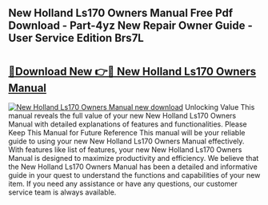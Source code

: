 ## New Holland Ls170 Owners Manual Free Pdf Download - Part-4yz New Repair Owner Guide - User Service Edition Brs7L

# <h2><a href="http://bc89590.oget.top/?id=New+Holland+Ls170+Owners+Manual">🔗Download New 👉🔴 New Holland Ls170 Owners Manual</a></h2>

[![New Holland Ls170 Owners Manual new download](https://i.imgur.com/5g1atiW.png)](http://bc89590.oget.top/?id=New+Holland+Ls170+Owners+Manual)
Unlocking Value This manual reveals the full value of your new New Holland Ls170 Owners Manual with detailed explanations of features and functionalities. Please Keep This Manual for Future Reference This manual will be your reliable guide to using your new New Holland Ls170 Owners Manual effectively. With features like list of features, your new New Holland Ls170 Owners Manual is designed to maximize productivity and efficiency. We believe that the New Holland Ls170 Owners Manual has been a detailed and informative guide in your quest to understand the functions and capabilities of your new item. If you need any assistance or have any questions, our customer service team is always available.
